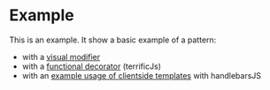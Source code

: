 # Example

This is an example. 
It show a basic example of a pattern:

* with a [visual modifier](./css/modifier/example-blue.scss)
* with a [functional decorator](./js/decorator/example-blue.js) (terrificJs)
* with an [example usage of clientside templates](./js/decorator/example-template.js) with handlebarsJS
